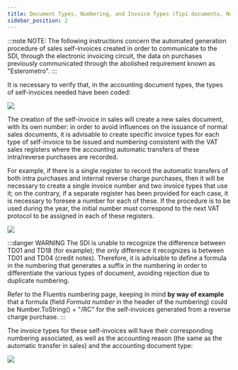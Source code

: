 ```yaml
---
title: Document Types, Numbering, and Invoice Types (Tipi documento, Numerazione e Tipi Fatt.)
sidebar_position: 2
---
```

:::note NOTE:
The following instructions concern the automated generation procedure of sales self-invoices created in order to communicate to the SDI, through the electronic invoicing circuit, the data on purchases previously communicated through the abolished requirement known as "Esterometro".
:::

It is necessary to verify that, in the accounting document types, the types of self-invoices needed have been coded:

![](/img/it-it/finance-area/e-invoice/auto-invoice/doc-types.png)

The creation of the self-invoice in sales will create a new sales document, with its own number: in order to avoid influences on the issuance of normal sales documents, it is advisable to create specific invoice types for each type of self-invoice to be issued and numbering consistent with the VAT sales registers where the accounting automatic transfers of these intra/reverse purchases are recorded.

For example, if there is a single register to record the automatic transfers of both intra purchases and internal reverse charge purchases, then it will be necessary to create a single invoice number and two invoice types that use it; on the contrary, if a separate register has been provided for each case, it is necessary to foresee a number for each of these. If the procedure is to be used during the year, the initial number must correspond to the next VAT protocol to be assigned in each of these registers.

![](/img/it-it/finance-area/e-invoice/auto-invoice/numeration.png)

:::danger WARNING
The SDI is unable to recognize the difference between TD01 and TD18 (for example); the only difference it recognizes is between TD01 and TD04 (credit notes). Therefore, it is advisable to define a formula in the numbering that generates a suffix in the numbering in order to differentiate the various types of document, avoiding rejection due to duplicate numbering.

Refer to the Fluentis numbering page, keeping in mind **by way of example** that a formula (field *Formula number* in the header of the numbering) could be Number.ToString() + "/RC" for the self-invoices generated from a reverse charge purchase.
:::

The invoice types for these self-invoices will have their corresponding numbering associated, as well as the accounting reason (the same as the automatic transfer in sales) and the accounting document type:

![](/img/it-it/finance-area/e-invoice/auto-invoice/invoice-type.png)